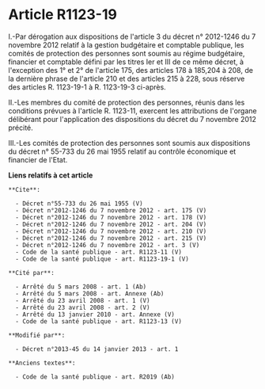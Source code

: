 # Article R1123-19

I.-Par dérogation aux dispositions de l'article 3 du décret n° 2012-1246 du 7 novembre 2012 relatif à la gestion budgétaire
et comptable publique, les comités de protection des personnes sont soumis au régime budgétaire, financier et comptable
défini par les titres Ier et III de ce même décret, à l'exception des 1° et 2° de l'article 175, des articles 178 à 185,204 à
208, de la dernière phrase de l'article 210 et des articles 215 à 228, sous réserve des articles R. 1123-19-1 à R. 1123-19-3
ci-après. 

II.-Les membres du comité de protection des personnes, réunis dans les conditions prévues à l'article R. 1123-11, exercent
les attributions de l'organe délibérant pour l'application des dispositions du décret du 7 novembre 2012 précité. 

III.-Les comités de protection des personnes sont soumis aux dispositions du décret n° 55-733 du 26 mai 1955 relatif au
contrôle économique et financier de l'Etat.

**Liens relatifs à cet article**

	**Cite**:

	  - Décret n°55-733 du 26 mai 1955 (V)
	  - Décret n°2012-1246 du 7 novembre 2012 - art. 175 (V)
	  - Décret n°2012-1246 du 7 novembre 2012 - art. 178 (V)
	  - Décret n°2012-1246 du 7 novembre 2012 - art. 204 (V)
	  - Décret n°2012-1246 du 7 novembre 2012 - art. 210 (V)
	  - Décret n°2012-1246 du 7 novembre 2012 - art. 215 (V)
	  - Décret n°2012-1246 du 7 novembre 2012 - art. 3 (V)
	  - Code de la santé publique - art. R1123-11 (V)
	  - Code de la santé publique - art. R1123-19-1 (V)

	**Cité par**:

	  - Arrêté du 5 mars 2008 - art. 1 (Ab)
	  - Arrêté du 5 mars 2008 - art. Annexe (Ab)
	  - Arrêté du 23 avril 2008 - art. 1 (V)
	  - Arrêté du 23 avril 2008 - art. 2 (V)
	  - Arrêté du 13 janvier 2010 - art. Annexe (V)
	  - Code de la santé publique - art. R1123-13 (V)

	**Modifié par**:

	  - Décret n°2013-45 du 14 janvier 2013 - art. 1

	**Anciens textes**:

	  - Code de la santé publique - art. R2019 (Ab)

